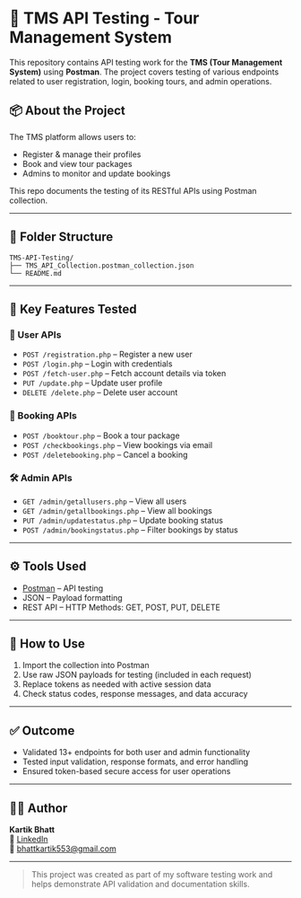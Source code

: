 # 🧪 TMS API Testing - Tour Management System

This repository contains API testing work for the **TMS (Tour Management System)** using **Postman**. The project covers testing of various endpoints related to user registration, login, booking tours, and admin operations.

## 📦 About the Project

The TMS platform allows users to:
- Register & manage their profiles
- Book and view tour packages
- Admins to monitor and update bookings

This repo documents the testing of its RESTful APIs using Postman collection.

---

## 📂 Folder Structure

```
TMS-API-Testing/
├── TMS_API_Collection.postman_collection.json
└── README.md
```

---

## 🔑 Key Features Tested

### 👤 User APIs
- `POST /registration.php` – Register a new user
- `POST /login.php` – Login with credentials
- `POST /fetch-user.php` – Fetch account details via token
- `PUT /update.php` – Update user profile
- `DELETE /delete.php` – Delete user account

### 🧳 Booking APIs
- `POST /booktour.php` – Book a tour package
- `POST /checkbookings.php` – View bookings via email
- `POST /deletebooking.php` – Cancel a booking

### 🛠 Admin APIs
- `GET /admin/getallusers.php` – View all users
- `GET /admin/getallbookings.php` – View all bookings
- `PUT /admin/updatestatus.php` – Update booking status
- `POST /admin/bookingstatus.php` – Filter bookings by status

---

## ⚙️ Tools Used
- [Postman](https://www.postman.com/) – API testing
- JSON – Payload formatting
- REST API – HTTP Methods: GET, POST, PUT, DELETE

---

## 🚀 How to Use

1. Import the collection into Postman
2. Use raw JSON payloads for testing (included in each request)
3. Replace tokens as needed with active session data
4. Check status codes, response messages, and data accuracy

---

## ✅ Outcome

- Validated 13+ endpoints for both user and admin functionality
- Tested input validation, response formats, and error handling
- Ensured token-based secure access for user operations

---

## 👨‍💻 Author

**Kartik Bhatt**  
🔗 [LinkedIn](https://www.linkedin.com/in/kartik-bhatt-68b534226/)  
📧 bhattkartik553@gmail.com

---

> This project was created as part of my software testing work and helps demonstrate API validation and documentation skills.
